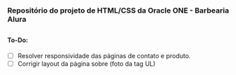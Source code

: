 ### Repositório do projeto de HTML/CSS da Oracle ONE - Barbearia Alura
##

#### To-Do:

- [ ] Resolver responsividade das páginas de contato e produto.
- [ ] Corrigir layout da página sobre (foto da tag UL)
